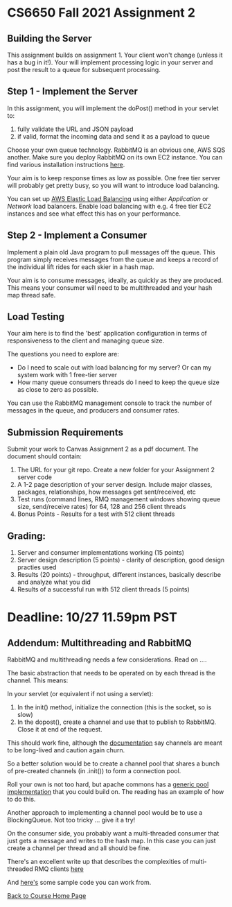 # CS6650 Fall  2021  Assignment 2


## Building the Server
This assignment builds on assignment 1. Your client won't change (unless it has a bug in it!). 
Your will implement processing logic in your server and post the result to a queue for subsequent processing.

## Step 1 - Implement the Server
In this assignment, you will implement the doPost() method in your servlet to:

1. fully validate the URL and JSON payload
1. if valid, format the incoming data and send it as a payload to queue

Choose your own queue technology. RabbitMQ is an obvious one, AWS SQS another. Make sure you deploy RabbitMQ on its own EC2 instance. You can find various installation instructions [here](https://www.rabbitmq.com/download.html).

Your aim is to keep response times as low as possible. 
One free tier server will probably get pretty busy, so you will want to introduce load balancing. 

You can set up [AWS Elastic Load Balancing](https://aws.amazon.com/elasticloadbalancing/features/?nc=sn&loc=2) using either _Application_ or _Network_ load balancers. 
Enable load balancing with e.g. 4 free tier EC2 instances and see what effect this has on your performance.

## Step 2 - Implement a Consumer
Implement a plain old Java program to pull messages off the queue. 
This program simply receives messages from the queue and keeps a record of the individual lift rides for each skier in a hash map. 

Your aim is to consume messages, ideally, as quickly as they are produced. 
This means your consumer will need to be multithreaded and your hash map thread safe.

## Load Testing

Your aim here is to find the 'best' application configuration in terms of responsiveness to the client and managing queue size. 

The questions you need to explore are:
* Do I need to scale out with load balancing for my server? Or can my system work with 1 free-tier server
* How many queue consumers threads do I need to keep the queue size as close to zero as possible. 

You can use the RabbitMQ management console to track the number of messages in the queue, and producers and consumer rates.

## Submission Requirements
Submit your work to Canvas Assignment 2 as a pdf document. The document should contain:

1. The URL for your git repo. Create a new folder for your Assignment 2 server code
1. A 1-2 page description of your server design. Include major classes, packages, relationships, how messages get sent/received, etc
1. Test runs (command lines, RMQ management windows showing queue size, send/receive rates) for 64, 128 and 256 client threads
1. Bonus Points - Results for a test with 512 client threads

## Grading:
1. Server and consumer  implementations working (15 points)
1. Server design description (5 points) - clarity of description, good design practies used
1. Results (20 points) - throughput, different instances, basically describe and analyze what you did
1. Results of a successful run with 512 client threads (5 points) 

# Deadline: 10/27 11.59pm PST 

## Addendum: Multithreading and RabbitMQ

RabbitMQ and multithreading needs a few considerations. Read on ....

The basic abstraction that needs to be operated on by each thread is the channel. This means:

In your servlet (or equivalent if not using a servlet):

1. In the init() method, initialize the connection (this is the socket, so is slow)
1. In the dopost(), create a channel and use that to publish to RabbitMQ. Close it at end of the request.

This should work fine, although the [documentation](https://www.rabbitmq.com/api-guide.html#concurrency) say channels are meant to be long-lived and caution again churn. 

So a better solution would be to create a channel pool that shares a bunch of pre-created channels (in .init()) to form a connection pool. 

Roll your own is not too hard, but apache commons has a [generic pool implementation](http://commons.apache.org/proper/commons-pool/examples.html) that you could build on.
The reading has an example of how to do this.

Another approach to implementing a channel pool would be to use a BlockingQueue. Not too tricky ... give it a try!

On the consumer side, you probably want a multi-threaded consumer that just gets a message and writes to the hash map. In this case you can just create a channel per thread and all should be fine. 

There's an excellent write up that describes the complexities of multi-threaded RMQ clients [here](http://moi.vonos.net/bigdata/rabbitmq-threading/)

And [here's](https://github.com/gortonator/bsds-6650/tree/master/code/week-6) some sample code you can work from. 

[Back to Course Home Page](https://gortonator.github.io/bsds-6650/)



